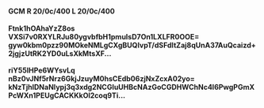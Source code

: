 #### GCM R 20/0c/400 L 20/0c/400
**Ftnk1hOAhaYzZ8os**<br/>**VXSi7v0RXYLRJu80ygvbfbH1pmuIsD7On1LXLFR0OOE=**<br/>**gyw0kbm0pzz90MOkeNMLgCXgBUQIvpT/dSFdItZaj8qUnA37AuQcaizd+2jgjzUtRK2YD0uLsXkMtsXF...**<br/><br/>
**riY55lHPe6WYsvLq**<br/>**nBz0vJNf5rNrz6GkjJzuyM0hsCEdb06zjNxZcxA02yo=**<br/>**kNzTjhlDNaNIypj3q3xdg2NCGIuUHBcNAzGoCGDHWChNc4l6PwgPGmXPcWXn1PEUgCACKKkOl2coq9Ti...**